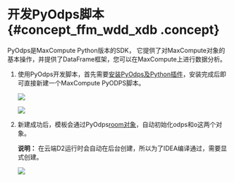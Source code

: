 # 开发PyOdps脚本 {#concept_ffm_wdd_xdb .concept}

PyOdps是MaxCompute Python版本的SDK， 它提供了对MaxCompute对象的基本操作，并提供了DataFrame框架，您可以在MaxCompute上进行数据分析。

1.  使用PyOdps开发脚本，首先需要[安装PyOdps及Python插件](ZH-CN_TP_13746_V1.dita)，安装完成后即可直接新建一个MaxCompute PyODPS脚本。

    ![](http://static-aliyun-doc.oss-cn-hangzhou.aliyuncs.com/assets/img/13748/3447_zh-CN.png)

    ![](http://static-aliyun-doc.oss-cn-hangzhou.aliyuncs.com/assets/img/13748/3452_zh-CN.png)

2.  新建成功后，模板会通过PyOdps[room对象](http://pyodps.alibaba.net/pyodps-docs/interactive-zh.html)，自动初始化odps和o这两个对象。

    **说明：** 在云端D2运行时会自动在后台创建，所以为了IDEA编译通过，需要显式创建。

    ![](http://static-aliyun-doc.oss-cn-hangzhou.aliyuncs.com/assets/img/13748/3455_zh-CN.png)


